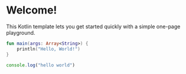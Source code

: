 # Welcome!

This Kotlin template lets you get started quickly with a simple one-page playground.

```kotlin runnable
fun main(args: Array<String>) {
    println("Hello, World!")
}
```

```typescript
console.log("hello world")
```